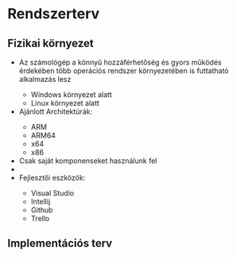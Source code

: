 # Rendszerterv
<h2>Fizikai környezet</h2>
<ul>
<li> Az számológép a könnyű hozzáférhetőség és gyors működés érdekében több operációs rendszer környezetében is futtatható alkalmazás lesz</li>
<ul>
    <li>Windows környezet alatt</li>
    <li>Linux környezet alatt</li>
    </ul>
<li>Ajánlott Architektúrák:</li>
    <ul>
    <li>ARM</li> 
    <li>ARM64</li>
    <li>x64</li>
    <li>x86</li>
    </ul>
<li> Csak saját komponenseket használunk fel<li>
<li>Fejlesztői eszközök:</li>
<ul>
    <li>Visual Studio</li>
    <li>Intellij</li>
    <li>Github</li>
    <li>Trello</li>
    </ul>
</ul>
<h2>Implementációs terv</h2>